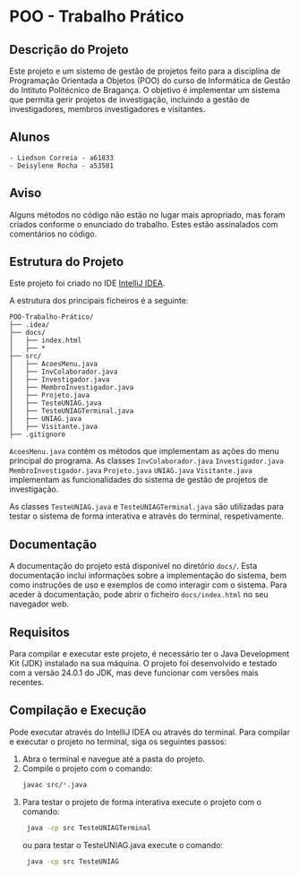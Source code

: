 # POO - Trabalho Prático
## Descrição do Projeto

Este projeto e um sistemo de gestão de projetos feito para a disciplina de Programação Orientada a Objetos (POO) do curso de Informática de Gestão do Intituto Politécnico de Bragança. O objetivo é implementar um sistema que permita gerir projetos de investigação, incluindo a gestão de investigadores, membros investigadores e visitantes.


## Alunos
    - Liedson Correia - a61833
    - Deisylene Rocha - a53501

## Aviso
Alguns métodos no código não estão no lugar mais apropriado, mas foram criados conforme o enunciado do trabalho.
Estes estão assinalados com comentários no código.

## Estrutura do Projeto

Este projeto foi criado no IDE [IntelliJ IDEA](https://www.jetbrains.com/idea/).

A estrutura dos principais ficheiros é a seguinte:
```
POO-Trabalho-Prático/
├── .idea/
├── docs/
│   ├── index.html
│   ├── *
├── src/
│   ├── AcoesMenu.java
│   ├── InvColaborador.java
│   ├── Investigador.java
│   ├── MembroInvestigador.java
│   ├── Projeto.java
│   ├── TesteUNIAG.java
│   ├── TesteUNIAGTerminal.java
│   ├── UNIAG.java
│   ├── Visitante.java
├── .gitignore
 ```
`AcoesMenu.java` contém os métodos que implementam as ações do menu principal do programa. 
As classes
   `InvColaborador.java`
   `Investigador.java` 
   `MembroInvestigador.java` 
   `Projeto.java`
   `UNIAG.java`
`Visitante.java` 
implementam as funcionalidades do sistema de gestão de projetos de investigação.

As classes `TesteUNIAG.java` e `TesteUNIAGTerminal.java` são utilizadas para testar o sistema de forma interativa e através do terminal, respetivamente.

## Documentação
A documentação do projeto está disponível no diretório `docs/`. Esta documentação inclui informações sobre a implementação do sistema, bem como instruções de uso e exemplos de como interagir com o sistema.
Para aceder à documentação, pode abrir o ficheiro `docs/index.html` no seu navegador web.

## Requisitos
Para compilar e executar este projeto, é necessário ter o Java Development Kit (JDK) instalado na sua máquina. O projeto foi desenvolvido e testado com a versão 24.0.1 do JDK, mas deve funcionar com versões mais recentes.

## Compilação e Execução
Pode executar através do IntelliJ IDEA ou através do terminal.
Para compilar e executar o projeto no terminal, siga os seguintes passos:
1. Abra o terminal e navegue até a pasta do projeto.
2. Compile o projeto com o comando:
   ```bash
   javac src/*.java
   ```
3. Para testar o projeto de forma interativa execute o projeto com o comando:
   ```bash
    java -cp src TesteUNIAGTerminal
    ```
   ou para testar o TesteUNIAG.java execute o comando:
   ```bash
    java -cp src TesteUNIAG
    ```
